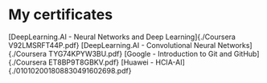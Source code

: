 # My certificates
[DeepLearning.AI - Neural Networks and Deep Learning]{./Coursera V92LMSRFT44P.pdf}
[DeepLearning.AI - Convolutional Neural Networks]{./Coursera TYG74KPYW3BU.pdf}
[Google - Introduction to Git and GitHub]{./Coursera ET8BP9T8GBKV.pdf}
[Huawei - HCIA-AI]{./010102001808830491602698.pdf}
